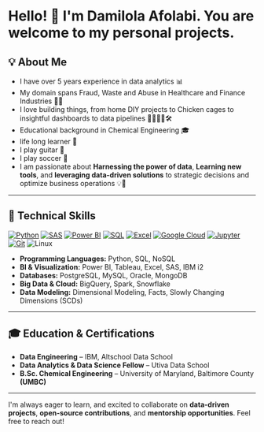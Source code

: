 # Hello! 👋 I'm Damilola Afolabi. You are welcome to my personal projects.

## 💡 About Me
- I have over 5 years experience in data analytics 📊
- My domain spans Fraud, Waste and Abuse in Healthcare and Finance Industries 🏦🏥
- I love building things, from home DIY projects to Chicken cages to insightful dashboards to data pipelines 👷‍♂️👨‍💻🛠️
- Educational background in Chemical Engineering 🎓
- life long learner 🚀
- I play guitar 🎸
- I play soccer 💙
- I am passionate about **Harnessing the power of data**, **Learning new tools**, and **leveraging data-driven solutions** to strategic decisions and optimize business operations 💡🧠

---

## 🔧 Technical Skills
[![Python](https://img.shields.io/badge/Python-3776AB?style=for-the-badge&logo=python&logoColor=white)](https://www.python.org/)
[![SAS](https://img.shields.io/badge/SAS-0076A8?style=for-the-badge&logo=sas&logoColor=white)](https://www.sas.com/)
[![Power BI](https://img.shields.io/badge/Power%20BI-F2C811?style=for-the-badge&logo=powerbi&logoColor=black)](https://powerbi.microsoft.com/)
[![SQL](https://img.shields.io/badge/SQL-CC2927?style=for-the-badge&logo=sqlite&logoColor=white)](https://www.sqlite.org/)
[![Excel](https://img.shields.io/badge/Microsoft%20Excel-217346?style=for-the-badge&logo=microsoft-excel&logoColor=white)](https://www.microsoft.com/en-us/microsoft-365/excel)
[![Google Cloud](https://img.shields.io/badge/GCP-4285F4?style=for-the-badge&logo=google-cloud&logoColor=white)](https://cloud.google.com/)
[![Jupyter](https://img.shields.io/badge/Jupyter-F37626?style=for-the-badge&logo=jupyter&logoColor=white)](https://jupyter.org/)
[![Git](https://img.shields.io/badge/Git-F05032?style=for-the-badge&logo=git&logoColor=white)](https://git-scm.com/)
![Linux](https://img.shields.io/badge/Linux-OS-FCC624?logo=linux&logoColor=black)



- **Programming Languages:** Python, SQL, NoSQL  
- **BI & Visualization:** Power BI, Tableau, Excel, SAS, IBM i2  
- **Databases:** PostgreSQL, MySQL, Oracle, MongoDB  
- **Big Data & Cloud:** BigQuery, Spark, Snowflake  
- **Data Modeling:** Dimensional Modeling, Facts, Slowly Changing Dimensions (SCDs)

---

## 🎓 Education & Certifications
- **Data Engineering** – IBM, Altschool Data School
- **Data Analytics & Data Science Fellow** – Utiva Data School  
- **B.Sc. Chemical Engineering** – University of Maryland, Baltimore County **(UMBC)**  

---

I'm always eager to learn, and excited to collaborate on **data-driven projects**, **open-source contributions**, and **mentorship opportunities**. Feel free to reach out!

